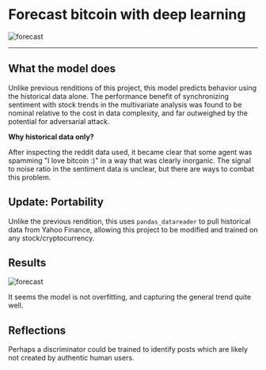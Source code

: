 # Forecast bitcoin with deep learning

![forecast](/images/btc_forecast.png)
________________________________________________________________________________

## What the model does

Unlike previous renditions of this project, this model predicts behavior using the
historical data alone. The performance benefit of synchronizing sentiment with
stock trends in the multivariate analysis was found to be nominal relative to the
cost in data complexity, and far outweighed by the potential for adversarial
attack.

**Why historical data only?**

After inspecting the reddit data used, it became clear that some agent was
spamming "I love bitcoin :)" in a way that was clearly inorganic. The signal to
noise ratio in the sentiment data is unclear, but there are ways to combat this
problem.

## Update: Portability

Unlike the previous rendition, this uses ```pandas_datareader``` to pull
historical data from Yahoo Finance, allowing this project to be modified and
trained on any stock/cryptocurrency.

## Results

![forecast](/images/btc_forecast2.png)

It seems the model is not overfitting, and capturing the general trend quite well.

## Reflections

Perhaps a discriminator could be trained to identify posts which are
likely not created by authentic human users.
